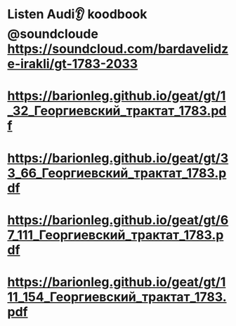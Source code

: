 # Listen Audi👂 koodbook @soundcloude https://soundcloud.com/bardavelidze-irakli/gt-1783-2033 

# https://barionleg.github.io/geat/gt/1_32_Георгиевский_трактат_1783.pdf

# https://barionleg.github.io/geat/gt/33_66_Георгиевский_трактат_1783.pdf

# https://barionleg.github.io/geat/gt/67_111_Георгиевский_трактат_1783.pdf

# https://barionleg.github.io/geat/gt/111_154_Георгиевский_трактат_1783.pdf
